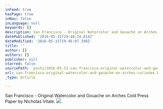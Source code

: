 ```yaml
---
inFeed: true
hasPage: true
inNav: false
inLanguage: null
keywords: []
description: San Francisco - Original Watercolor and Gouache on Arches Cold Press Paper by Nicholas Vitale.
datePublished: '2016-05-31T19:48:24.814Z'
dateModified: '2016-05-31T19:46:07.398Z'
title: ''
author: []
authors: []
publisher: null
starred: false
sourcePath: _posts/2016-05-31-san-francisco-original-watercolor-and-gouache-on-arches-co.md
url: san-francisco-original-watercolor-and-gouache-on-arches-co/index.html
_type: Article

---
```

San Francisco - Original Watercolor and Gouache on Arches Cold Press Paper by Nicholas Vitale.
![](https://the-grid-user-content.s3-us-west-2.amazonaws.com/f9c6fdec-2719-4363-a6b1-1b5109ae5f8c.jpg)
